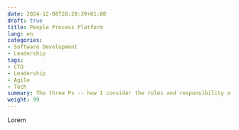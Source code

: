 ```yaml
---
date: 2024-12-08T20:20:39+01:00
draft: true
title: People Process Platform
lang: en
categories:
- Software Development
- Leadership
tags:
- CTO
- Leadership
- Agile
- Tech
summary: The three Ps -- how I consider the roles and responsibility of a CTO and the tech management team.
weight: 99
---
```


Lorem
